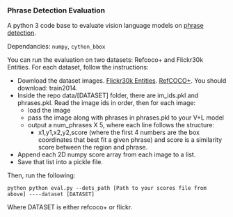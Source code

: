 ### Phrase Detection Evaluation
A python 3 code base to evaluate vision language models on [phrase detection](https://arxiv.org/abs/1811.07212).

Dependancies: `numpy`, `cython_bbox` 

You can run the evaluation on two datasets: Refcoco+ and Flickr30k Entities. For each dataset, follow the instructions: 

- Download the dataset images. [Flickr30k Entities](http://hockenmaier.cs.illinois.edu/DenotationGraph/). [RefCOCO+](https://cocodataset.org/#download). You should download: train2014. 
- Inside the repo data/[DATASET] folder, there are im_ids.pkl and phrases.pkl. Read the image ids in order, then for each image: 
  - load the image 
  - pass the image along with phrases in phrases.pkl to your V+L model
  - output a num_phrases X 5, where each line follows the structure: 
    - x1,y1,x2,y2,score (where the first 4 numbers are the box coordinates that best fit a given phrase) and score is a similarity score between the region and phrase. 
- Append each 2D numpy score array from each image to a list. 
- Save that list into a pickle file. 

Then, run the following: 

`python python eval.py --dets_path [Path to your scores file from above] ----dataset [DATASET]`

Where DATASET is either refcoco+ or flickr. 
